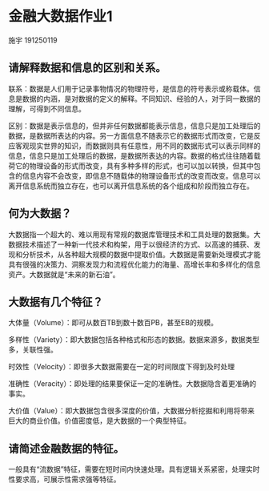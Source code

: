 # 金融大数据作业1

施宇 191250119

## 请解释数据和信息的区别和关系。

联系：数据是人们用于记录事物情况的物理符号，是信息的符号表示或称载体。信息是数据的内涵，是对数据的定义的解释。不同知识、经验的人，对于同一数据的理解，可得到不同信息。

区别：数据是表示信息的，但并非任何数据都能表示信息，信息只是加工处理后的数据，是数据所表达的内容。另一方面信息不随表示它的数据形式而改变，它是反应客观现实世界的知识，而数据则具有任意性，用不同的数据形式可以表示同样的信息，信息只是加工处理后的数据，是数据所表达的内容。数据的格式往往随着载荷它的物理设备的形式而改变，具有多种多样的形式，也可以加以转换，但其中包含的信息内容不会改变，即信息不随载体的物理设备形式的改变而改变。信息可以离开信息系统而独立存在，也可以离开信息系统的各个组成和阶段而独立存在。

## 何为大数据？

大数据指一个超大的、难以用现有常规的数据库管理技术和工具处理的数据集。大数据技术描述了一种新一代技术和构架，用于以很经济的方式、以高速的捕获、发现和分析技术，从各种超大规模的数据中提取价值。大数据是需要新处理模式才能具有很强的决策力、洞察发现力和流程优化能力的海量、高增长率和多样化的信息资产。大数据就是“未来的新石油”。

## 大数据有几个特征？

大体量（Volume）：即可从数百TB到数十数百PB，甚至EB的规模。

多样性（Variety）：即大数据包括各种格式和形态的数据。数据来源多，数据类型多，关联性强。

时效性（Velocity）：即很多大数据需要在一定的时间限度下得到及时处理

准确性（Veracity）：即处理的结果要保证一定的准确性。大数据隐含着更准确的事实。

大价值（Value）：即大数据包含很多深度的价值，大数据分析挖掘和利用将带来巨大的商业价值。价值密度低，是大数据的一个典型特征。

## 请简述金融数据的特征。

一般具有“流数据”特征，需要在短时间内快速处理。具有逻辑关系紧密，处理实时性要求高，可展示性需求强等特征。
